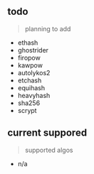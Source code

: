 ## todo
> planning to add
+ ethash
+ ghostrider
+ firopow
+ kawpow
+ autolykos2
+ etchash
+ equihash
+ heavyhash
+ sha256
+ scrypt

## current suppored
> supported algos
+ n/a
